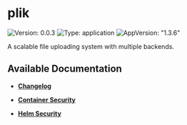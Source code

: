 # plik

![Version: 0.0.3](https://img.shields.io/badge/Version-0.0.3-informational?style=flat-square) ![Type: application](https://img.shields.io/badge/Type-application-informational?style=flat-square) ![AppVersion: "1.3.6"](https://img.shields.io/badge/AppVersion-"1.3.6"-informational?style=flat-square)

A scalable file uploading system with multiple backends.

## Available Documentation

- [**Changelog**](CHANGELOG)

- [**Container Security**](container-security)

- [**Helm Security**](helm-security)

